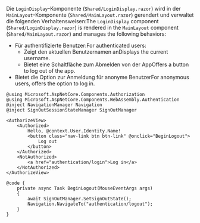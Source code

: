 <span data-ttu-id="4ce5d-101">Die `LoginDisplay`-Komponente (`Shared/LoginDisplay.razor`) wird in der `MainLayout`-Komponente (`Shared/MainLayout.razor`) gerendert und verwaltet die folgenden Verhaltensweisen:</span><span class="sxs-lookup"><span data-stu-id="4ce5d-101">The `LoginDisplay` component (`Shared/LoginDisplay.razor`) is rendered in the `MainLayout` component (`Shared/MainLayout.razor`) and manages the following behaviors:</span></span>

* <span data-ttu-id="4ce5d-102">Für authentifizierte Benutzer:</span><span class="sxs-lookup"><span data-stu-id="4ce5d-102">For authenticated users:</span></span>
  * <span data-ttu-id="4ce5d-103">Zeigt den aktuellen Benutzernamen an</span><span class="sxs-lookup"><span data-stu-id="4ce5d-103">Displays the current username.</span></span>
  * <span data-ttu-id="4ce5d-104">Bietet eine Schaltfläche zum Abmelden von der App</span><span class="sxs-lookup"><span data-stu-id="4ce5d-104">Offers a button to log out of the app.</span></span>
* <span data-ttu-id="4ce5d-105">Bietet die Option zur Anmeldung für anonyme Benutzer</span><span class="sxs-lookup"><span data-stu-id="4ce5d-105">For anonymous users, offers the option to log in.</span></span>

```razor
@using Microsoft.AspNetCore.Components.Authorization
@using Microsoft.AspNetCore.Components.WebAssembly.Authentication
@inject NavigationManager Navigation
@inject SignOutSessionStateManager SignOutManager

<AuthorizeView>
    <Authorized>
        Hello, @context.User.Identity.Name!
        <button class="nav-link btn btn-link" @onclick="BeginLogout">
            Log out
        </button>
    </Authorized>
    <NotAuthorized>
        <a href="authentication/login">Log in</a>
    </NotAuthorized>
</AuthorizeView>

@code {
    private async Task BeginLogout(MouseEventArgs args)
    {
        await SignOutManager.SetSignOutState();
        Navigation.NavigateTo("authentication/logout");
    }
}
```
